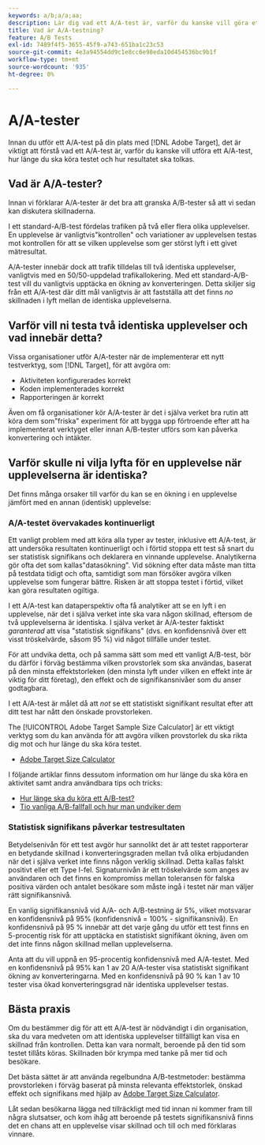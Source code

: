```yaml
---
keywords: a/b;a/a;aa;
description: Lär dig vad ett A/A-test är, varför du kanske vill göra ett A/A-test, hur länge du ska köra testet och hur du ska tolka resultaten.
title: Vad är A/A-testning?
feature: A/B Tests
exl-id: 7489f4f5-3655-45f9-a743-651ba1c23c53
source-git-commit: 4e3a94554dd9c1e8cc6e98eda10d454536bc9b1f
workflow-type: tm+mt
source-wordcount: '935'
ht-degree: 0%

---
```


# A/A-tester

Innan du utför ett A/A-test på din plats med [!DNL Adobe Target], det är viktigt att förstå vad ett A/A-test är, varför du kanske vill utföra ett A/A-test, hur länge du ska köra testet och hur resultatet ska tolkas.

## Vad är A/A-tester?

Innan vi förklarar A/A-tester är det bra att granska A/B-tester så att vi sedan kan diskutera skillnaderna.

I ett standard-A/B-test fördelas trafiken på två eller flera olika upplevelser. En upplevelse är vanligtvis&quot;kontrollen&quot; och variationer av upplevelsen testas mot kontrollen för att se vilken upplevelse som ger störst lyft i ett givet mätresultat.

A/A-tester innebär dock att trafik tilldelas till två identiska upplevelser, vanligtvis med en 50/50-uppdelad trafikallokering. Med ett standard-A/B-test vill du vanligtvis upptäcka en ökning av konverteringen. Detta skiljer sig från ett A/A-test där ditt mål vanligtvis är att fastställa att det finns *no* skillnaden i lyft mellan de identiska upplevelserna.

## Varför vill ni testa två identiska upplevelser och vad innebär detta?

Vissa organisationer utför A/A-tester när de implementerar ett nytt testverktyg, som [!DNL Target], för att avgöra om:

* Aktiviteten konfigurerades korrekt
* Koden implementerades korrekt
* Rapporteringen är korrekt

Även om få organisationer kör A/A-tester är det i själva verket bra rutin att köra dem som&quot;friska&quot; experiment för att bygga upp förtroende efter att ha implementerat verktyget eller innan A/B-tester utförs som kan påverka konvertering och intäkter.

## Varför skulle ni vilja lyfta för en upplevelse när upplevelserna är identiska?

Det finns många orsaker till varför du kan se en ökning i en upplevelse jämfört med en annan (identisk) upplevelse:

### A/A-testet övervakades kontinuerligt

Ett vanligt problem med att köra alla typer av tester, inklusive ett A/A-test, är att undersöka resultaten kontinuerligt och i förtid stoppa ett test så snart du ser statistisk signifikans och deklarera en vinnande upplevelse. Analytikerna gör ofta det som kallas&quot;datasökning&quot;. Vid sökning efter data måste man titta på testdata tidigt och ofta, samtidigt som man försöker avgöra vilken upplevelse som fungerar bättre. Risken är att stoppa testet i förtid, vilket kan göra resultaten ogiltiga.

I ett A/A-test kan dataperspektiv ofta få analytiker att se en lyft i en upplevelse, när det i själva verket inte ska vara någon skillnad, eftersom de två upplevelserna är identiska. I själva verket är A/A-tester faktiskt _garanterad_ att visa &quot;statistisk signifikans&quot; (dvs. en konfidensnivå över ett visst tröskelvärde, såsom 95 %) vid något tillfälle under testet.

För att undvika detta, och på samma sätt som med ett vanligt A/B-test, bör du därför i förväg bestämma vilken provstorlek som ska användas, baserat på den minsta effektstorleken (den minsta lyft under vilken en effekt inte är viktig för ditt företag), den effekt och de signifikansnivåer som du anser godtagbara.

I ett A/A-test är målet då att *not* se ett statistiskt signifikant resultat efter att ditt test har nått den önskade provstorleken.

The [!UICONTROL Adobe Target Sample Size Calculator] är ett viktigt verktyg som du kan använda för att avgöra vilken provstorlek du ska rikta dig mot och hur länge du ska köra testet.

* [Adobe Target Size Calculator](/help/c-activities/t-test-ab/sample-size-determination.md#section_6B8725BD704C4AFE939EF2A6B6E834E6)

I följande artiklar finns dessutom information om hur länge du ska köra en aktivitet samt andra användbara tips och tricks:

* [Hur länge ska du köra ett A/B-test?](/help/c-activities/t-test-ab/sample-size-determination.md)
* [Tio vanliga A/B-fallfall och hur man undviker dem](/help/c-activities/t-test-ab/common-ab-testing-pitfalls.md)

### Statistisk signifikans påverkar testresultaten

Betydelsenivån för ett test avgör hur sannolikt det är att testet rapporterar en betydande skillnad i konverteringsgraden mellan två olika erbjudanden när det i själva verket inte finns någon verklig skillnad. Detta kallas falskt positivt eller ett Type I-fel. Signaturnivån är ett tröskelvärde som anges av användaren och det finns en kompromiss mellan toleransen för falska positiva värden och antalet besökare som måste ingå i testet när man väljer rätt signifikansnivå.

En vanlig signifikansnivå vid A/A- och A/B-testning är 5%, vilket motsvarar en konfidensnivå på 95% (konfidensnivå = 100% - signifikansnivå). En konfidensnivå på 95 % innebär att det varje gång du utför ett test finns en 5-procentig risk för att upptäcka en statistiskt signifikant ökning, även om det inte finns någon skillnad mellan upplevelserna.

Anta att du vill uppnå en 95-procentig konfidensnivå med A/A-testet. Med en konfidensnivå på 95% kan 1 av 20 A/A-tester visa statistiskt signifikant ökning av konverteringarna. Med en konfidensnivå på 90 % kan 1 av 10 tester visa ökad konverteringsgrad när identiska upplevelser testas.

## Bästa praxis

Om du bestämmer dig för att ett A/A-test är nödvändigt i din organisation, ska du vara medveten om att identiska upplevelser tillfälligt kan visa en skillnad från kontrollen. Detta kan vara normalt, beroende på den tid som testet tillåts köras. Skillnaden bör krympa med tanke på mer tid och besökare.

Det bästa sättet är att använda regelbundna A/B-testmetoder: bestämma provstorleken i förväg baserat på minsta relevanta effektstorlek, önskad effekt och signifikans med hjälp av [Adobe Target Size Calculator](/help/c-activities/t-test-ab/sample-size-determination.md#section_6B8725BD704C4AFE939EF2A6B6E834E6).

Låt sedan besökarna lägga ned tillräckligt med tid innan ni kommer fram till några slutsatser, och kom ihåg att beroende på testets signifikansnivå finns det en chans att en upplevelse visar skillnad och till och med förklaras vinnare.
